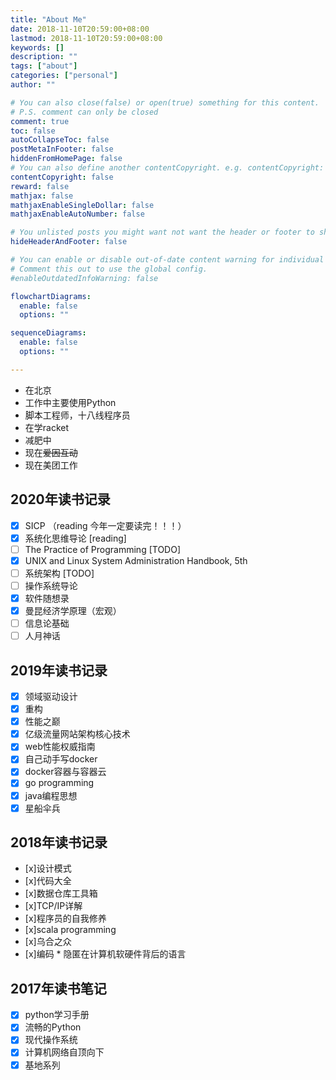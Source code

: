 ```yaml
---
title: "About Me"
date: 2018-11-10T20:59:00+08:00
lastmod: 2018-11-10T20:59:00+08:00
keywords: []
description: ""
tags: ["about"]
categories: ["personal"]
author: ""

# You can also close(false) or open(true) something for this content.
# P.S. comment can only be closed
comment: true
toc: false
autoCollapseToc: false
postMetaInFooter: false
hiddenFromHomePage: false
# You can also define another contentCopyright. e.g. contentCopyright: "This is another copyright."
contentCopyright: false
reward: false
mathjax: false
mathjaxEnableSingleDollar: false
mathjaxEnableAutoNumber: false

# You unlisted posts you might want not want the header or footer to show
hideHeaderAndFooter: false

# You can enable or disable out-of-date content warning for individual post.
# Comment this out to use the global config.
#enableOutdatedInfoWarning: false

flowchartDiagrams:
  enable: false
  options: ""

sequenceDiagrams: 
  enable: false
  options: ""

---
```


* 在北京
* 工作中主要使用Python
* 脚本工程师，十八线程序员 
* 在学racket
* 减肥中
* 现在~~爱因互动~~
* 现在美团工作

## 2020年读书记录

- [x] SICP （reading 今年一定要读完！！！）
- [x] 系统化思维导论 [reading]
- [ ] The Practice of Programming [TODO]
- [x] UNIX and Linux System Administration Handbook, 5th
- [ ] 系统架构 [TODO]
- [ ] 操作系统导论
- [x] 软件随想录
- [x] 曼昆经济学原理（宏观）
- [ ] 信息论基础
- [ ] 人月神话

## 2019年读书记录

- [x] 领域驱动设计
- [x] 重构
- [x] 性能之巅
- [x] 亿级流量网站架构核心技术
- [x] web性能权威指南
- [x] 自己动手写docker
- [x] docker容器与容器云
- [x] go programming
- [x] java编程思想
- [x] 星船伞兵

## 2018年读书记录

- [x]设计模式
- [x]代码大全
- [x]数据仓库工具箱
- [x]TCP/IP详解
- [x]程序员的自我修养
- [x]scala programming
- [x]乌合之众
- [x]编码 * 隐匿在计算机软硬件背后的语言

## 2017年读书笔记

- [x] python学习手册
- [x] 流畅的Python
- [x] 现代操作系统
- [x] 计算机网络自顶向下
- [x] 基地系列

<!--more-->
